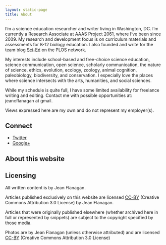 ```yaml
---
layout: static-page
title: About
---
```


I’m a science education researcher and writer living in Washington, DC. I’m currently a Research Associate at AAAS Project 2061, where I’ve been since 2009. My research and development focus is on curriculum materials and assessments for K-12 biology education. I also founded and write for the team blog [Sci-Ed](http://blogs.plos.org/scied) on the PLOS network.

My interests include school-based and free-choice science education, science communication, open science, scholarly communication, the nature of science, ethics, evolution, ecology, zoology, animal cognition, paleobiology, biodiversity, and conservation. I especially love the places where science intersects with the arts, humanities, and social sciences. 

While my schedule is quite full, I have some limited availability for freelance writing and editing. Contact me with possible opportunities at: jeancflanagan at gmail.

Views expressed here are my own and do not represent my employer(s).

## Connect

- [Twitter](https://twitter.com/jeancflanagan)
- [Google+](https://plus.google.com/110091158982110640683/posts)

## About this website

## Licensing

All written content is by Jean Flanagan. 

Articles published exclusively on this website are licensed [CC-BY](http://creativecommons.org/licenses/by/3.0/deed.en_US) (Creative Commons Attribution 3.0 License) by Jean Flanagan. 

Articles that were originally published elsewhere (whether archived here in full or represented by snippets) are subject to the copyright specified by those media. 

Photos are by Jean Flanagan (unless otherwise attributed) and are licensed [CC-BY](http://creativecommons.org/licenses/by/3.0/deed.en_US) (Creative Commons Attribution 3.0 License)